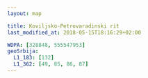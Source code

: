 ```yaml
---
layout: map

title: Koviljsko-Petrovaradinski rit
last_modified_at: 2018-05-15T18:16:29+02:00

WDPA: [328848, 555547953]
geoSrbija:
  L1_183: [132]
  L1_362: [49, 85, 86, 87]
---
```


